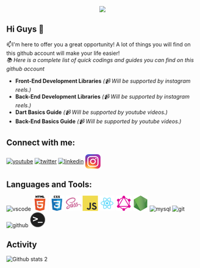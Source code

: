 <!--
**nexuSparkCodding/nexuSparkCodding** is a ✨ _special_ ✨ repository because its `README.md` (this file) appears on your GitHub profile.

Here are some ideas to get you started:

- 🔭 I’m currently working on ...
- 🌱 I’m currently learning ...
- 👯 I’m looking to collaborate on ...
- 🤔 I’m looking for help with ...
- 💬 Ask me about ...
- 📫 How to reach me: ...
- 😄 Pronouns: ...
- ⚡ Fun fact: ...
-->

<!--
tr us [![Github Badge](https://img.shields.io/badge/-Github-000?style=quare&labelColor=000&logo=Github&logoColor=white&link=link)](link) 
[![Instagram Badge](https://img.shields.io/badge/-Instagram-C13584?style=flat-quare&labelColor=C13584&logo=instagram&logoColor=white&link=link)](link) 
[![Medium Badge](https://img.shields.io/badge/-Medium-757575?style=flat-quare&labelColor=757575&logo=Medium&logoColor=white&link=link)](link) 
[![Blogger Badge](https://img.shields.io/badge/-Blogger-FF9800?style=flat-quare&labelColor=FF9800&logo=Blogger&logoColor=white&link=link)](link)

![Github stats 1](https://github-readme-stats.vercel.app/api?username=kullanıcıadınız&show_icons=true&theme=gradient)  -->

<p align="center">
  <img src="https://i.ibb.co/rHfyRtg/nexu-Spark-BG.png" width="750px">
</p>
  

## Hi Guys 🙌
📫I'm here to offer you a great opportunity! A lot of things you will find on this github account will make your life easier! <br>
_📚 Here is a complete list of quick codings and guides you can find on this github account_ <br>
* **Front-End Development Libraries** _(📹 Will be supported by instagram reels.)_ 
* **Back-End Development Libraries**  _(📹 Will be supported by instagram reels.)_
* **Dart Basics Guide**  _(📹 Will be supported by youtube videos.)_
* **Back-End Basics Guide** _(📹 Will be supported by youtube videos.)_

## Connect with me:
<p align="left">
  <a href="https://www.youtube.com/c/yourchannel" target="_blank"><img align="center" src="https://img.genial.ly/645a02e4f0d13400198e632a/0f3d70f5-9ef8-4a7c-9b52-8b7e016c2288.png" alt="youtube" height="38" width="48" /></a>
  <a href="https://twitter.com/yourhandle" target="_blank"><img align="center" src="https://static.vecteezy.com/system/resources/previews/027/395/710/non_2x/twitter-brand-new-logo-3-d-with-new-x-shaped-graphic-of-the-world-s-most-popular-social-media-free-png.png" alt="twitter" height="40" width="38" /></a>
  <a href="https://linkedin.com/in/yourprofile" target="_blank"><img align="center" src="https://th.bing.com/th/id/R.60eec5c5cee641ceebc7eee90f372509?rik=fV0vPiQfSyOokQ&pid=ImgRaw&r=0" alt="linkedin" height="38" width="40" /></a>
  <a href="https://instagram.com/yourhandle" target="_blank"><img align="center" src="https://raw.githubusercontent.com/github/explore/main/topics/instagram/instagram.png" alt="instagram" height="38" width="40" /></a>
</p>

## Languages and Tools:
<p align="left">
  <img src="https://svglogos.net/wp-content/uploads/visual-studio-code.svg" alt="vscode" width="40" height="40"/>
  <img src="https://raw.githubusercontent.com/github/explore/main/topics/html/html.png" alt="html" width="40" height="40"/>
  <img src="https://raw.githubusercontent.com/github/explore/main/topics/css/css.png" alt="css" width="40" height="40"/>
  <img src="https://raw.githubusercontent.com/github/explore/main/topics/sass/sass.png" alt="sass" width="40" height="40"/>
  <img src="https://raw.githubusercontent.com/github/explore/main/topics/javascript/javascript.png" alt="javascript" width="40" height="40"/>
  <img src="https://raw.githubusercontent.com/github/explore/main/topics/react/react.png" alt="react" width="40" height="40"/>
  <img src="https://raw.githubusercontent.com/github/explore/main/topics/graphql/graphql.png" alt="graphql" width="40" height="40"/>
  <img src="https://raw.githubusercontent.com/github/explore/main/topics/nodejs/nodejs.png" alt="nodejs" width="40" height="40"/>
  <img src="https://www.liblogo.com/img-logo/my425mae0-mysql-logo-mysql-logo-png-transparent-amp-svg-vector-freebie-supply.png" alt="mysql" width="40" height="40"/>
  <img src="https://cdn.icon-icons.com/icons2/2107/PNG/512/file_type_git_icon_130581.png" alt="git" width="40" height="40"/>
  <img src="https://pngimg.com/uploads/github/github_PNG51.png" alt="github" width="40" height="40"/>
  <img src="https://raw.githubusercontent.com/github/explore/main/topics/terminal/terminal.png" alt="terminal" width="40" height="40"/>
</p>

## Activity
![Github stats 2](https://github-readme-stats.vercel.app/api?username=nexuSparkCodding&show_icons=true&theme=radical)


